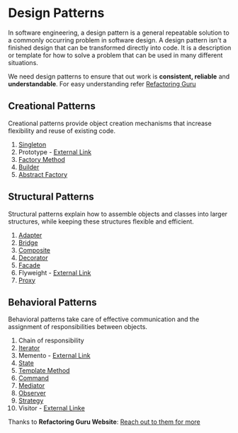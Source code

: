 # Design Patterns

In software engineering, a design pattern is a general repeatable solution to a commonly occurring problem in software design. A design pattern isn't a finished design that can be transformed directly into code. It is a description or template for how to solve a problem that can be used in many different situations.

We need design patterns to ensure that out work is **consistent, reliable** and **understandable**. For easy understanding refer [Refactoring Guru](https://refactoring.guru/design-patterns/catalog)

## Creational Patterns
Creational patterns provide object creation mechanisms that increase flexibility and reuse of existing code.

1. [Singleton](Singleton/README.md)
2. Prototype - [External Link](https://refactoring.guru/design-patterns/prototype)
3. [Factory Method](FactoryPattern/README.md)
4. [Builder](BuilderPattern/README.md)
5. [Abstract Factory](AbstractFactoryPattern/README.md)

## Structural Patterns
Structural patterns explain how to assemble objects and classes into larger structures, while keeping these structures flexible and efficient.

1. [Adapter](Adapter/README.md)
2. [Bridge](Bridge/README.md)
3. [Composite](Composite/README.md)
4. [Decorator](Decorator/README.md)
5. [Facade](Fascade/README.md)
6. Flyweight - [External Link](https://refactoring.guru/design-patterns/flyweight)
7. [Proxy](ProxyPattern/README.md)

## Behavioral Patterns
Behavioral patterns take care of effective communication and the assignment of responsibilities between objects.

1. Chain of responsibility
2. [Iterator](Iterator/README.md)
3. Memento - [External Link](https://refactoring.guru/design-patterns/memento)
4. [State](State/README.md)
5. [Template Method](Template/README.md)
6. [Command](Command/README.md)
7. [Mediator](Mediator/README.md)
8. [Observer](Observer/README.md)
9. [Strategy](Strategy_Pattern/README.md)
10. Visitor - [External Linke](https://refactoring.guru/design-patterns/visitor)

Thanks to **Refactoring Guru Website**: [Reach out to them for more](https://refactoring.guru/design-patterns/catalog)
